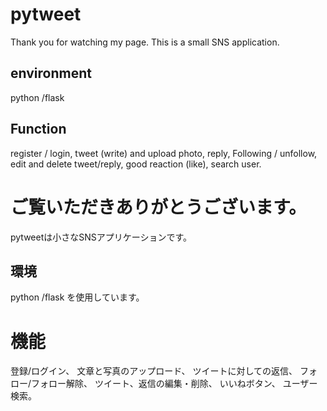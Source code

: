# pytweet 

Thank you for watching my page.
This is a small SNS application.

## environment 
 python /flask 

## Function 
register / login,
tweet (write) and upload photo,
reply,
Following / unfollow, 
edit and delete tweet/reply, 
good reaction (like), 
search user.

# ご覧いただきありがとうございます。
pytweetは小さなSNSアプリケーションです。

## 環境
python /flask を使用しています。

# 機能
 登録/ログイン、
 文章と写真のアップロード、
 ツイートに対しての返信、
 フォロー/フォロー解除、
 ツイート、返信の編集・削除、
 いいねボタン、
 ユーザー検索。
 
 
  
  
  
